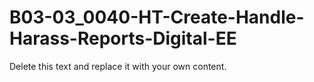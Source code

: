 

# B03-03_0040-HT-Create-Handle-Harass-Reports-Digital-EE

Delete this text and replace it with your own content.
